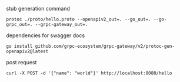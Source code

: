 stub generation command

```aiignore
protoc ./proto/hello.proto --openapiv2_out=. --go_out=. --go-grpc_out=. --grpc-gateway_out=. 
```

dependencies for swagger docs
```aiignore
go install github.com/grpc-ecosystem/grpc-gateway/v2/protoc-gen-openapiv2@latest
```

post request
```aiignore
curl -X POST -d '{"name": "world"}' http://localhost:8080/hello
```